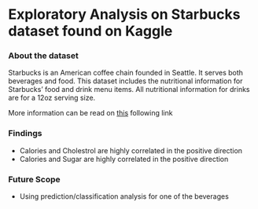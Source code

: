 # Exploratory Analysis on Starbucks dataset found on Kaggle

### About the dataset

Starbucks is an American coffee chain founded in Seattle. It serves both beverages and food.
This dataset includes the nutritional information for Starbucks’ food and drink menu items. All nutritional information for drinks are for a 12oz serving size.

More information can be read on [this](https://www.kaggle.com/starbucks/starbucks-menu) following link

### Findings

- Calories and Cholestrol are highly correlated in the positive direction
- Calories and Sugar are highly correlated in the positive direction

### Future Scope
- Using prediction/classification analysis for one of the beverages

